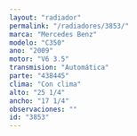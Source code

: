 ```yaml
---
layout: "radiador"
permalink: "/radiadores/3853/"
marca: "Mercedes Benz"
modelo: "C350"
ano: "2009"
motor: "V6 3.5"
transmision: "Automática"
parte: "438445"
clima: "Con clima"
alto: "25 1/4"
ancho: "17 1/4"
observaciones: ""
id: "3853"
---
```


